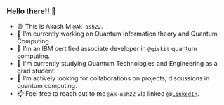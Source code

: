 ### Hello there!! 👋

- 😄 This is Akash M `@Ak-ash22`.
- 🔭 I’m currently working on Quantum Information theory and Quantum Computing.
- 🌱 I’m an IBM certified associate developer in `@qiskit` quantum computing.
- 🌱 I'm currently studying Quantum Technologies and Engineering as a grad student. 
- 👯 I’m actively looking for collaborations on projects, discussions in quantum computing.
- 📫 Feel free to reach out to me `@Ak-ash22` via linked @[`LinkedIn`](www.linkedin.com/in/akash-m-19a472260).
